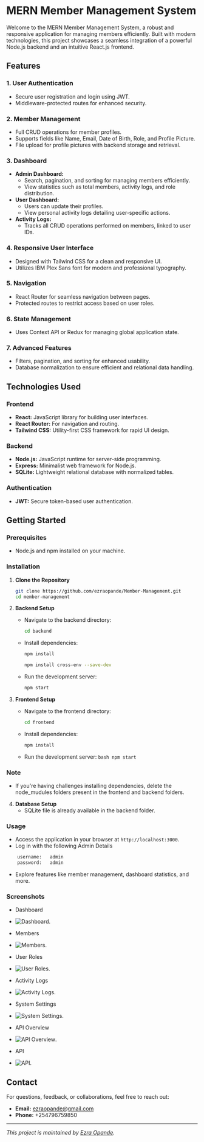 # MERN Member Management System

Welcome to the MERN Member Management System, a robust and responsive application for managing members efficiently. Built with modern technologies, this project showcases a seamless integration of a powerful Node.js backend and an intuitive React.js frontend.

## Features

### 1. User Authentication

- Secure user registration and login using JWT.
- Middleware-protected routes for enhanced security.

### 2. Member Management

- Full CRUD operations for member profiles.
- Supports fields like Name, Email, Date of Birth, Role, and Profile Picture.
- File upload for profile pictures with backend storage and retrieval.

### 3. Dashboard

- **Admin Dashboard:**
  - Search, pagination, and sorting for managing members efficiently.
  - View statistics such as total members, activity logs, and role distribution.
- **User Dashboard:**
  - Users can update their profiles.
  - View personal activity logs detailing user-specific actions.
- **Activity Logs:**
  - Tracks all CRUD operations performed on members, linked to user IDs.

### 4. Responsive User Interface

- Designed with Tailwind CSS for a clean and responsive UI.
- Utilizes IBM Plex Sans font for modern and professional typography.

### 5. Navigation

- React Router for seamless navigation between pages.
- Protected routes to restrict access based on user roles.

### 6. State Management

- Uses Context API or Redux for managing global application state.

### 7. Advanced Features

- Filters, pagination, and sorting for enhanced usability.
- Database normalization to ensure efficient and relational data handling.

## Technologies Used

### Frontend

- **React:** JavaScript library for building user interfaces.
- **React Router:** For navigation and routing.
- **Tailwind CSS:** Utility-first CSS framework for rapid UI design.

### Backend

- **Node.js:** JavaScript runtime for server-side programming.
- **Express:** Minimalist web framework for Node.js.
- **SQLite:** Lightweight relational database with normalized tables.

### Authentication

- **JWT:** Secure token-based user authentication.

## Getting Started

### Prerequisites

- Node.js and npm installed on your machine.

### Installation

1. **Clone the Repository**

   ```bash
   git clone https://github.com/ezraopande/Member-Management.git
   cd member-management
   ```

2. **Backend Setup**

   - Navigate to the backend directory:
     ```bash
     cd backend
     ```
   - Install dependencies:

     ```bash
     npm install
     ```

     ```bash
     npm install cross-env --save-dev
     ```

   - Run the development server:
     ```bash
     npm start
     ```

3. **Frontend Setup**

   - Navigate to the frontend directory:
     ```bash
     cd frontend
     ```
   - Install dependencies:
     ```bash
     npm install
     ```
   - Run the development server:
     `bash
npm start
`

### Note

- If you're having challenges installing dependencies, delete the node_mudules folders present in the frontend and backend folders.

4. **Database Setup**
   - SQLite file is already available in the backend folder.

### Usage

- Access the application in your browser at `http://localhost:3000`.
- Log in with the following Admin Details

```bash
    username:   admin
    password:   admin
```

- Explore features like member management, dashboard statistics, and more.

### Screenshots

- Dashboard
- ![Dashboard](screenshots/dashboard.png).

- Members

- ![Members](screenshots/members.png).

- User Roles
- ![User Roles](screenshots/roles.png).

- Activity Logs

- ![Activity Logs](screenshots/logs.png).

- System Settings

- ![System Settings](screenshots/panel.png).

- API Overview

- ![API Overview](screenshots/api-view.png).

- API

- ![API ](screenshots/api.png).

## Contact

For questions, feedback, or collaborations, feel free to reach out:

- **Email:** ezraopande@gmail.com
- **Phone:** +254796759850

---

_This project is maintained by [Ezra Opande](https://github.com/ezraopande)._
